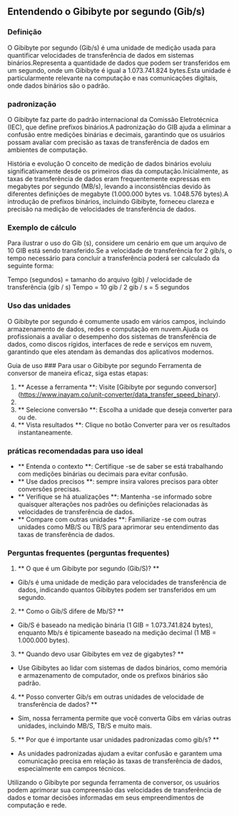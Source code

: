 ## Entendendo o Gibibyte por segundo (Gib/s)

### Definição
O Gibibyte por segundo (Gib/s) é uma unidade de medição usada para quantificar velocidades de transferência de dados em sistemas binários.Representa a quantidade de dados que podem ser transferidos em um segundo, onde um Gibibyte é igual a 1.073.741.824 bytes.Esta unidade é particularmente relevante na computação e nas comunicações digitais, onde dados binários são o padrão.

### padronização
O Gibibyte faz parte do padrão internacional da Comissão Eletrotécnica (IEC), que define prefixos binários.A padronização do GIB ajuda a eliminar a confusão entre medições binárias e decimais, garantindo que os usuários possam avaliar com precisão as taxas de transferência de dados em ambientes de computação.

História e evolução
O conceito de medição de dados binários evoluiu significativamente desde os primeiros dias da computação.Inicialmente, as taxas de transferência de dados eram frequentemente expressas em megabytes por segundo (MB/s), levando a inconsistências devido às diferentes definições de megabyte (1.000.000 bytes vs. 1.048.576 bytes).A introdução de prefixos binários, incluindo Gibibyte, forneceu clareza e precisão na medição de velocidades de transferência de dados.

### Exemplo de cálculo
Para ilustrar o uso do Gib (s), considere um cenário em que um arquivo de 10 GIB está sendo transferido.Se a velocidade de transferência for 2 gib/s, o tempo necessário para concluir a transferência poderá ser calculado da seguinte forma:

Tempo (segundos) = tamanho do arquivo (gib) / velocidade de transferência (gib / s)
Tempo = 10 gib / 2 gib / s = 5 segundos

### Uso das unidades
O Gibibyte por segundo é comumente usado em vários campos, incluindo armazenamento de dados, redes e computação em nuvem.Ajuda os profissionais a avaliar o desempenho dos sistemas de transferência de dados, como discos rígidos, interfaces de rede e serviços em nuvem, garantindo que eles atendam às demandas dos aplicativos modernos.

Guia de uso ###
Para usar o Gibibyte por segundo Ferramenta de conversor de maneira eficaz, siga estas etapas:

1. ** Acesse a ferramenta **: Visite [Gibibyte por segundo conversor] (https://www.inayam.co/unit-converter/data_transfer_speed_binary).
2.
3. ** Selecione conversão **: Escolha a unidade que deseja converter para ou de.
4. ** Vista resultados **: Clique no botão Converter para ver os resultados instantaneamente.

### práticas recomendadas para uso ideal
- ** Entenda o contexto **: Certifique -se de saber se está trabalhando com medições binárias ou decimais para evitar confusão.
- ** Use dados precisos **: sempre insira valores precisos para obter conversões precisas.
- ** Verifique se há atualizações **: Mantenha -se informado sobre quaisquer alterações nos padrões ou definições relacionadas às velocidades de transferência de dados.
- ** Compare com outras unidades **: Familiarize -se com outras unidades como MB/S ou TB/S para aprimorar seu entendimento das taxas de transferência de dados.

### Perguntas frequentes (perguntas frequentes)

1. ** O que é um Gibibyte por segundo (Gib/S)? **
- Gib/s é uma unidade de medição para velocidades de transferência de dados, indicando quantos Gibibytes podem ser transferidos em um segundo.

2. ** Como o Gib/S difere de Mb/S? **
- Gib/S é baseado na medição binária (1 GIB = 1.073.741.824 bytes), enquanto Mb/s é tipicamente baseado na medição decimal (1 MB = 1.000.000 bytes).

3. ** Quando devo usar Gibibytes em vez de gigabytes? **
- Use Gibibytes ao lidar com sistemas de dados binários, como memória e armazenamento de computador, onde os prefixos binários são padrão.

4. ** Posso converter Gib/s em outras unidades de velocidade de transferência de dados? **
- Sim, nossa ferramenta permite que você converta Gibs em várias outras unidades, incluindo MB/S, TB/S e muito mais.

5. ** Por que é importante usar unidades padronizadas como gib/s? **
- As unidades padronizadas ajudam a evitar confusão e garantem uma comunicação precisa em relação às taxas de transferência de dados, especialmente em campos técnicos.

Utilizando o Gibibyte por segunda ferramenta de conversor, os usuários podem aprimorar sua compreensão das velocidades de transferência de dados e tomar decisões informadas em seus empreendimentos de computação e rede.